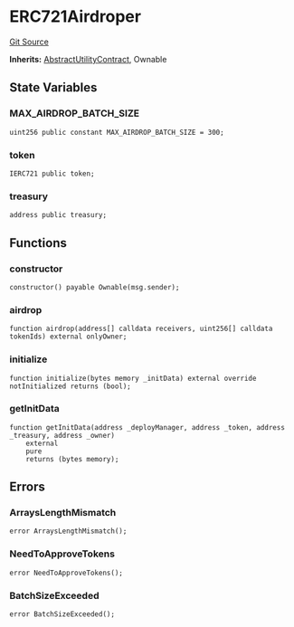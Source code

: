 # ERC721Airdroper
[Git Source](https://github.com/SolidityUniversity/smart-deployer/blob/85c11aeeaafc38269bb5a66ecafac729e84c7b17/src/ERC721Airdroper/ERC721Airdroper.sol)

**Inherits:**
[AbstractUtilityContract](/src/UtilityContract/AbstractUtilityContract.sol/abstract.AbstractUtilityContract.md), Ownable


## State Variables
### MAX_AIRDROP_BATCH_SIZE

```solidity
uint256 public constant MAX_AIRDROP_BATCH_SIZE = 300;
```


### token

```solidity
IERC721 public token;
```


### treasury

```solidity
address public treasury;
```


## Functions
### constructor


```solidity
constructor() payable Ownable(msg.sender);
```

### airdrop


```solidity
function airdrop(address[] calldata receivers, uint256[] calldata tokenIds) external onlyOwner;
```

### initialize


```solidity
function initialize(bytes memory _initData) external override notInitialized returns (bool);
```

### getInitData


```solidity
function getInitData(address _deployManager, address _token, address _treasury, address _owner)
    external
    pure
    returns (bytes memory);
```

## Errors
### ArraysLengthMismatch

```solidity
error ArraysLengthMismatch();
```

### NeedToApproveTokens

```solidity
error NeedToApproveTokens();
```

### BatchSizeExceeded

```solidity
error BatchSizeExceeded();
```

